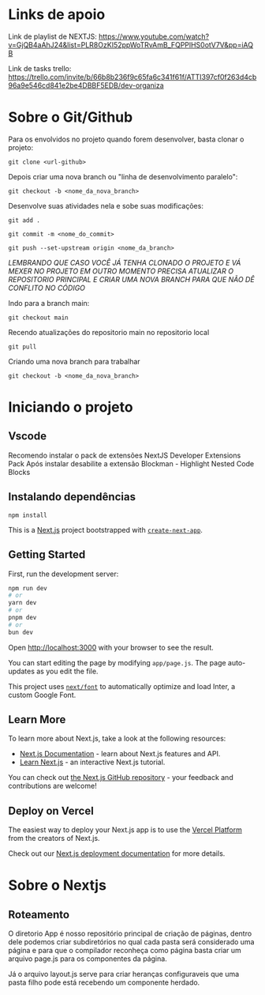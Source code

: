 # Links de apoio
Link de playlist de NEXTJS:
https://www.youtube.com/watch?v=GjQB4aAhJ24&list=PLR8OzKI52ppWoTRvAmB_FQPPlHS0otV7V&pp=iAQB

Link de tasks trello:
https://trello.com/invite/b/66b8b236f9c65fa6c341f61f/ATTI397cf0f263d4cb96a9e546cd841e2be4DBBF5EDB/dev-organiza


# Sobre o Git/Github
Para os envolvidos no projeto quando forem desenvolver, basta clonar o projeto:

```
git clone <url-github>
```

Depois criar uma nova branch ou "linha de desenvolvimento paralelo":

```
git checkout -b <nome_da_nova_branch>
```

Desenvolve suas atividades nela e sobe suas modificações:

```
git add .
```

```
git commit -m <nome_do_commit>
```

```
git push --set-upstream origin <nome_da_branch>
```

*LEMBRANDO QUE CASO VOCÊ JÁ TENHA CLONADO O PROJETO E VÁ MEXER NO PROJETO EM OUTRO MOMENTO PRECISA ATUALIZAR O REPOSITORIO PRINCIPAL E CRIAR UMA NOVA BRANCH PARA QUE NÃO DÊ CONFLITO NO CÓDIGO*

Indo para a branch main:
```
git checkout main
```

Recendo atualizações do repositorio main no repositorio local
```
git pull
```

Criando uma nova branch para trabalhar
```
git checkout -b <nome_da_nova_branch>
```


# Iniciando o projeto

## Vscode
Recomendo instalar o pack de extensões  NextJS Developer Extensions Pack
Após instalar desabilite a extensão Blockman - Highlight Nested Code Blocks

## Instalando dependências
```
npm install
```

This is a [Next.js](https://nextjs.org/) project bootstrapped with [`create-next-app`](https://github.com/vercel/next.js/tree/canary/packages/create-next-app).

## Getting Started

First, run the development server:

```bash
npm run dev
# or
yarn dev
# or
pnpm dev
# or
bun dev
```

Open [http://localhost:3000](http://localhost:3000) with your browser to see the result.

You can start editing the page by modifying `app/page.js`. The page auto-updates as you edit the file.

This project uses [`next/font`](https://nextjs.org/docs/basic-features/font-optimization) to automatically optimize and load Inter, a custom Google Font.

## Learn More

To learn more about Next.js, take a look at the following resources:

- [Next.js Documentation](https://nextjs.org/docs) - learn about Next.js features and API.
- [Learn Next.js](https://nextjs.org/learn) - an interactive Next.js tutorial.

You can check out [the Next.js GitHub repository](https://github.com/vercel/next.js/) - your feedback and contributions are welcome!

## Deploy on Vercel

The easiest way to deploy your Next.js app is to use the [Vercel Platform](https://vercel.com/new?utm_medium=default-template&filter=next.js&utm_source=create-next-app&utm_campaign=create-next-app-readme) from the creators of Next.js.

Check out our [Next.js deployment documentation](https://nextjs.org/docs/deployment) for more details.


# Sobre o Nextjs

## Roteamento
O diretorio App é nosso repositório principal de criação de páginas, dentro dele podemos criar subdiretórios no qual cada pasta será considerado uma página e para que o compilador reconheça como página basta criar um arquivo page.js para os componentes da página.

Já o arquivo layout.js serve para criar heranças configuraveis que uma pasta filho pode está recebendo um componente herdado.












